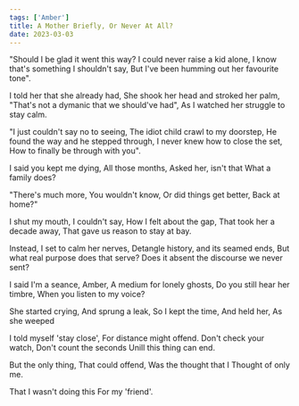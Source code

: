 ```yaml
---  
tags: ['Amber']
title: A Mother Briefly, Or Never At All?
date: 2023-03-03
---
```


"Should I be glad it went this way?
I could never raise a kid alone,
I know that's something I shouldn't say,
But I've been humming out her favourite tone".

I told her that she already had,
She shook her head and stroked her palm,
"That's not a dymanic that we should've had",
As I watched her struggle to stay calm.

"I just couldn't say no to seeing,
The idiot child crawl to my doorstep,
He found the way and he stepped through,
I never knew how to close the set,
How to finally be through with you".

I said you kept me dying,
All those months,
Asked her, isn't that
What a family does?

"There's much more,
You wouldn't know,
Or did things get better,
Back at home?"

I shut my mouth, I couldn't say,
How I felt about the gap,
That took her a decade away,
That gave us reason to stay at bay.

Instead, I set to calm her nerves,
Detangle history, and its seamed ends,
But what real purpose does that serve?
Does it absent the discourse we never sent?

I said I'm a seance, Amber,
A medium for lonely ghosts,
Do you still hear her timbre,
When you listen to my voice?

She started crying,
And sprung a leak,
So I kept the time,
And held her,
As she weeped

I told myself 'stay close',
For distance might offend.
Don't check your watch,
Don't count the seconds
Unill this thing can end.

But the only thing,
That could offend,
Was the thought that I
Thought of only me.

That I wasn't doing this
For my 'friend'.